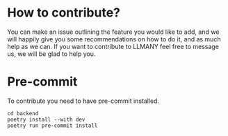 # How to contribute?
You can make an issue outlining the feature you would like to add, and we will happily give you some recommendations on how to do it, and as much help as we can.
If you want to contribute to LLMANY feel free to message us, we will be glad to help you.

# Pre-commit
To contribute you need to have pre-commit installed.

```
cd backend
poetry install --with dev
poetry run pre-commit install
```
